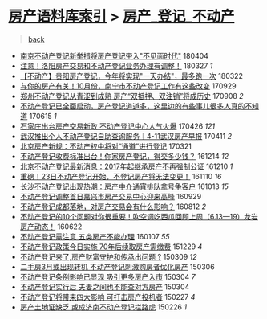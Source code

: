 [房产语料库索引](../../README.md)  > [房产_登记_不动产](房产_登记_不动产.md)
====
> [back](../README.md)

- [南京不动产登记新举措将房产登记带入&quot;不见面时代&quot;](http://jkwz.applinzi.com/ittc/7088072225003668486.html#%E5%8D%97%E4%BA%AC%E4%B8%8D%E5%8A%A8%E4%BA%A7%E7%99%BB%E8%AE%B0%E6%96%B0%E4%B8%BE%E6%8E%AA%E5%B0%86%E6%88%BF%E4%BA%A7%E7%99%BB%E8%AE%B0%E5%B8%A6%E5%85%A5%26quot%3B%E4%B8%8D%E8%A7%81%E9%9D%A2%E6%97%B6%E4%BB%A3%26quot%3B) 180404  
- [注意！洛阳房产交易和不动产登记业务办理有调整！](http://jkwz.applinzi.com/ittc/7085169198898873351.html#%E6%B3%A8%E6%84%8F%EF%BC%81%E6%B4%9B%E9%98%B3%E6%88%BF%E4%BA%A7%E4%BA%A4%E6%98%93%E5%92%8C%E4%B8%8D%E5%8A%A8%E4%BA%A7%E7%99%BB%E8%AE%B0%E4%B8%9A%E5%8A%A1%E5%8A%9E%E7%90%86%E6%9C%89%E8%B0%83%E6%95%B4%EF%BC%81) 180327 *1* 
- [【不动产】贵阳房产登记，今年将实现&quot;一天办结&quot;，最多跑一次](http://jkwz.applinzi.com/ittc/7083292734435886097.html#%E3%80%90%E4%B8%8D%E5%8A%A8%E4%BA%A7%E3%80%91%E8%B4%B5%E9%98%B3%E6%88%BF%E4%BA%A7%E7%99%BB%E8%AE%B0%EF%BC%8C%E4%BB%8A%E5%B9%B4%E5%B0%86%E5%AE%9E%E7%8E%B0%26quot%3B%E4%B8%80%E5%A4%A9%E5%8A%9E%E7%BB%93%26quot%3B%EF%BC%8C%E6%9C%80%E5%A4%9A%E8%B7%91%E4%B8%80%E6%AC%A1) 180322  
- [与你的房产有关！10月份，南宁市不动产登记工作有这些改变](http://jkwz.applinzi.com/ittc/7018732683474240529.html#%E4%B8%8E%E4%BD%A0%E7%9A%84%E6%88%BF%E4%BA%A7%E6%9C%89%E5%85%B3%EF%BC%8110%E6%9C%88%E4%BB%BD%EF%BC%8C%E5%8D%97%E5%AE%81%E5%B8%82%E4%B8%8D%E5%8A%A8%E4%BA%A7%E7%99%BB%E8%AE%B0%E5%B7%A5%E4%BD%9C%E6%9C%89%E8%BF%99%E4%BA%9B%E6%94%B9%E5%8F%98) 170929  
- [郑州不动产登记从青涩到成熟 房产“双抵押、双注销”将成历史](http://jkwz.applinzi.com/ittc/7010875355043464208.html#%E9%83%91%E5%B7%9E%E4%B8%8D%E5%8A%A8%E4%BA%A7%E7%99%BB%E8%AE%B0%E4%BB%8E%E9%9D%92%E6%B6%A9%E5%88%B0%E6%88%90%E7%86%9F+%E6%88%BF%E4%BA%A7%E2%80%9C%E5%8F%8C%E6%8A%B5%E6%8A%BC%E3%80%81%E5%8F%8C%E6%B3%A8%E9%94%80%E2%80%9D%E5%B0%86%E6%88%90%E5%8E%86%E5%8F%B2) 170908 *2* 
- [不动产登记已全面启动，房产登记道道多，这里边的有些事儿很多人真的不知道](http://jkwz.applinzi.com/ittc/6979526728484389893.html#%E4%B8%8D%E5%8A%A8%E4%BA%A7%E7%99%BB%E8%AE%B0%E5%B7%B2%E5%85%A8%E9%9D%A2%E5%90%AF%E5%8A%A8%EF%BC%8C%E6%88%BF%E4%BA%A7%E7%99%BB%E8%AE%B0%E9%81%93%E9%81%93%E5%A4%9A%EF%BC%8C%E8%BF%99%E9%87%8C%E8%BE%B9%E7%9A%84%E6%9C%89%E4%BA%9B%E4%BA%8B%E5%84%BF%E5%BE%88%E5%A4%9A%E4%BA%BA%E7%9C%9F%E7%9A%84%E4%B8%8D%E7%9F%A5%E9%81%93) 170615 *1* 
- [石家庄出台房产交易新政 不动产登记中心人气火爆](http://jkwz.applinzi.com/ittc/6960844287716623364.html#%E7%9F%B3%E5%AE%B6%E5%BA%84%E5%87%BA%E5%8F%B0%E6%88%BF%E4%BA%A7%E4%BA%A4%E6%98%93%E6%96%B0%E6%94%BF+%E4%B8%8D%E5%8A%A8%E4%BA%A7%E7%99%BB%E8%AE%B0%E4%B8%AD%E5%BF%83%E4%BA%BA%E6%B0%94%E7%81%AB%E7%88%86) 170426 *121* 
- [武汉推出个人不动产登记自助查询服务｜4-11武汉房产早报](http://jkwz.applinzi.com/ittc/6955190324031915013.html#%E6%AD%A6%E6%B1%89%E6%8E%A8%E5%87%BA%E4%B8%AA%E4%BA%BA%E4%B8%8D%E5%8A%A8%E4%BA%A7%E7%99%BB%E8%AE%B0%E8%87%AA%E5%8A%A9%E6%9F%A5%E8%AF%A2%E6%9C%8D%E5%8A%A1%EF%BD%9C4-11%E6%AD%A6%E6%B1%89%E6%88%BF%E4%BA%A7%E6%97%A9%E6%8A%A5) 170411 *2* 
- [北京房产新规：不动产权中将对“通道”进行登记](http://jkwz.applinzi.com/ittc/6947550173948544004.html#%E5%8C%97%E4%BA%AC%E6%88%BF%E4%BA%A7%E6%96%B0%E8%A7%84%EF%BC%9A%E4%B8%8D%E5%8A%A8%E4%BA%A7%E6%9D%83%E4%B8%AD%E5%B0%86%E5%AF%B9%E2%80%9C%E9%80%9A%E9%81%93%E2%80%9D%E8%BF%9B%E8%A1%8C%E7%99%BB%E8%AE%B0) 170321  
- [不动产登记收费标准出台！你家房产登记，得交多少钱？](http://jkwz.applinzi.com/ittc/6911598821254890500.html#%E4%B8%8D%E5%8A%A8%E4%BA%A7%E7%99%BB%E8%AE%B0%E6%94%B6%E8%B4%B9%E6%A0%87%E5%87%86%E5%87%BA%E5%8F%B0%EF%BC%81%E4%BD%A0%E5%AE%B6%E6%88%BF%E4%BA%A7%E7%99%BB%E8%AE%B0%EF%BC%8C%E5%BE%97%E4%BA%A4%E5%A4%9A%E5%B0%91%E9%92%B1%EF%BC%9F) 161214 *12* 
- [北京不动产登记最新消息：2017年起继承房产不再强制公证](http://jkwz.applinzi.com/ittc/6909692169631040517.html#%E5%8C%97%E4%BA%AC%E4%B8%8D%E5%8A%A8%E4%BA%A7%E7%99%BB%E8%AE%B0%E6%9C%80%E6%96%B0%E6%B6%88%E6%81%AF%EF%BC%9A2017%E5%B9%B4%E8%B5%B7%E7%BB%A7%E6%89%BF%E6%88%BF%E4%BA%A7%E4%B8%8D%E5%86%8D%E5%BC%BA%E5%88%B6%E5%85%AC%E8%AF%81) 161210 *1* 
- [重磅！23日不动产登记开始，不登记房产将无法变更！](http://jkwz.applinzi.com/ittc/6898843140487644164.html#%E9%87%8D%E7%A3%85%EF%BC%8123%E6%97%A5%E4%B8%8D%E5%8A%A8%E4%BA%A7%E7%99%BB%E8%AE%B0%E5%BC%80%E5%A7%8B%EF%BC%8C%E4%B8%8D%E7%99%BB%E8%AE%B0%E6%88%BF%E4%BA%A7%E5%B0%86%E6%97%A0%E6%B3%95%E5%8F%98%E6%9B%B4%EF%BC%81) 161110 *16* 
- [长沙不动产登记出现热潮：房产中介通宵排队拿号争客户](http://jkwz.applinzi.com/ittc/6888429402215416837.html#%E9%95%BF%E6%B2%99%E4%B8%8D%E5%8A%A8%E4%BA%A7%E7%99%BB%E8%AE%B0%E5%87%BA%E7%8E%B0%E7%83%AD%E6%BD%AE%EF%BC%9A%E6%88%BF%E4%BA%A7%E4%B8%AD%E4%BB%8B%E9%80%9A%E5%AE%B5%E6%8E%92%E9%98%9F%E6%8B%BF%E5%8F%B7%E4%BA%89%E5%AE%A2%E6%88%B7) 161013 *15* 
- [不动产登记调整首日嘉兴市房产交易中心迎来高峰](http://jkwz.applinzi.com/ittc/6883205853154378756.html#%E4%B8%8D%E5%8A%A8%E4%BA%A7%E7%99%BB%E8%AE%B0%E8%B0%83%E6%95%B4%E9%A6%96%E6%97%A5%E5%98%89%E5%85%B4%E5%B8%82%E6%88%BF%E4%BA%A7%E4%BA%A4%E6%98%93%E4%B8%AD%E5%BF%83%E8%BF%8E%E6%9D%A5%E9%AB%98%E5%B3%B0) 160929  
- [不动产登记成都落地，对房产交易会有什么影响？](http://jkwz.applinzi.com/ittc/6865525339232666628.html#%E4%B8%8D%E5%8A%A8%E4%BA%A7%E7%99%BB%E8%AE%B0%E6%88%90%E9%83%BD%E8%90%BD%E5%9C%B0%EF%BC%8C%E5%AF%B9%E6%88%BF%E4%BA%A7%E4%BA%A4%E6%98%93%E4%BC%9A%E6%9C%89%E4%BB%80%E4%B9%88%E5%BD%B1%E5%93%8D%EF%BC%9F) 160812 *2* 
- [不动产登记的10个问题对你很重要！吹空调吃西瓜回顾上周（6.13—19）龙岩房产动态！](http://jkwz.applinzi.com/ittc/6846526084497277957.html#%E4%B8%8D%E5%8A%A8%E4%BA%A7%E7%99%BB%E8%AE%B0%E7%9A%8410%E4%B8%AA%E9%97%AE%E9%A2%98%E5%AF%B9%E4%BD%A0%E5%BE%88%E9%87%8D%E8%A6%81%EF%BC%81%E5%90%B9%E7%A9%BA%E8%B0%83%E5%90%83%E8%A5%BF%E7%93%9C%E5%9B%9E%E9%A1%BE%E4%B8%8A%E5%91%A8%EF%BC%886.13%E2%80%9419%EF%BC%89%E9%BE%99%E5%B2%A9%E6%88%BF%E4%BA%A7%E5%8A%A8%E6%80%81%EF%BC%81) 160622  
- [不动产登记需注意 五类房产不能办理](http://jkwz.applinzi.com/ittc/6784593379602203653.html#%E4%B8%8D%E5%8A%A8%E4%BA%A7%E7%99%BB%E8%AE%B0%E9%9C%80%E6%B3%A8%E6%84%8F+%E4%BA%94%E7%B1%BB%E6%88%BF%E4%BA%A7%E4%B8%8D%E8%83%BD%E5%8A%9E%E7%90%86) 160107 *55* 
- [不动产登记政策今日实施 70年后续取房产需缴费](http://jkwz.applinzi.com/ittc/6781250646623912964.html#%E4%B8%8D%E5%8A%A8%E4%BA%A7%E7%99%BB%E8%AE%B0%E6%94%BF%E7%AD%96%E4%BB%8A%E6%97%A5%E5%AE%9E%E6%96%BD+70%E5%B9%B4%E5%90%8E%E7%BB%AD%E5%8F%96%E6%88%BF%E4%BA%A7%E9%9C%80%E7%BC%B4%E8%B4%B9) 151229 *4* 
- [不动产登记来了,房产财富守护和传承出问题 ?](http://jkwz.applinzi.com/ittc/547650611395330661.html#%E4%B8%8D%E5%8A%A8%E4%BA%A7%E7%99%BB%E8%AE%B0%E6%9D%A5%E4%BA%86%2C%E6%88%BF%E4%BA%A7%E8%B4%A2%E5%AF%8C%E5%AE%88%E6%8A%A4%E5%92%8C%E4%BC%A0%E6%89%BF%E5%87%BA%E9%97%AE%E9%A2%98+%3F) 150309 *12* 
- [二手房3月或出现转机 不动产登记刺激购房者优化房产](http://jkwz.applinzi.com/ittc/547650611396363261.html#%E4%BA%8C%E6%89%8B%E6%88%BF3%E6%9C%88%E6%88%96%E5%87%BA%E7%8E%B0%E8%BD%AC%E6%9C%BA+%E4%B8%8D%E5%8A%A8%E4%BA%A7%E7%99%BB%E8%AE%B0%E5%88%BA%E6%BF%80%E8%B4%AD%E6%88%BF%E8%80%85%E4%BC%98%E5%8C%96%E6%88%BF%E4%BA%A7) 150306  
- [不动产登记条例影响已显现 吸引更多房产入市](http://jkwz.applinzi.com/ittc/547650611391036412.html#%E4%B8%8D%E5%8A%A8%E4%BA%A7%E7%99%BB%E8%AE%B0%E6%9D%A1%E4%BE%8B%E5%BD%B1%E5%93%8D%E5%B7%B2%E6%98%BE%E7%8E%B0+%E5%90%B8%E5%BC%95%E6%9B%B4%E5%A4%9A%E6%88%BF%E4%BA%A7%E5%85%A5%E5%B8%82) 150304 *7* 
- [不动产登记实行后 夫妻之间也不能查对方房产](http://jkwz.applinzi.com/ittc/547650611395095901.html#%E4%B8%8D%E5%8A%A8%E4%BA%A7%E7%99%BB%E8%AE%B0%E5%AE%9E%E8%A1%8C%E5%90%8E+%E5%A4%AB%E5%A6%BB%E4%B9%8B%E9%97%B4%E4%B9%9F%E4%B8%8D%E8%83%BD%E6%9F%A5%E5%AF%B9%E6%96%B9%E6%88%BF%E4%BA%A7) 150304  
- [不动产登记将带来四大影响 可打击房产投机者](http://jkwz.applinzi.com/ittc/547650611394301651.html#%E4%B8%8D%E5%8A%A8%E4%BA%A7%E7%99%BB%E8%AE%B0%E5%B0%86%E5%B8%A6%E6%9D%A5%E5%9B%9B%E5%A4%A7%E5%BD%B1%E5%93%8D+%E5%8F%AF%E6%89%93%E5%87%BB%E6%88%BF%E4%BA%A7%E6%8A%95%E6%9C%BA%E8%80%85) 150227 *4* 
- [房产土地证缺乏 或成济南不动产登记拦路虎](http://jkwz.applinzi.com/ittc/547650611392321527.html#%E6%88%BF%E4%BA%A7%E5%9C%9F%E5%9C%B0%E8%AF%81%E7%BC%BA%E4%B9%8F+%E6%88%96%E6%88%90%E6%B5%8E%E5%8D%97%E4%B8%8D%E5%8A%A8%E4%BA%A7%E7%99%BB%E8%AE%B0%E6%8B%A6%E8%B7%AF%E8%99%8E) 150226 *1* 
